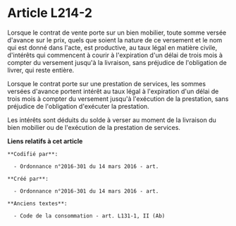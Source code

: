 # Article L214-2

Lorsque le contrat de vente porte sur un bien mobilier, toute somme versée d'avance sur le prix, quels que soient la nature
de ce versement et le nom qui est donné dans l'acte, est productive, au taux légal en matière civile, d'intérêts qui
commencent à courir à l'expiration d'un délai de trois mois à compter du versement jusqu'à la livraison, sans préjudice de
l'obligation de livrer, qui reste entière.

Lorsque le contrat porte sur une prestation de services, les sommes versées d'avance portent intérêt au taux légal à
l'expiration d'un délai de trois mois à compter du versement jusqu'à l'exécution de la prestation, sans préjudice de
l'obligation d'exécuter la prestation.

Les intérêts sont déduits du solde à verser au moment de la livraison du bien mobilier ou de l'exécution de la prestation de
services.

**Liens relatifs à cet article**

	**Codifié par**:

	  - Ordonnance n°2016-301 du 14 mars 2016 - art.

	**Créé par**:

	  - Ordonnance n°2016-301 du 14 mars 2016 - art.

	**Anciens textes**:

	  - Code de la consommation - art. L131-1, II (Ab)
